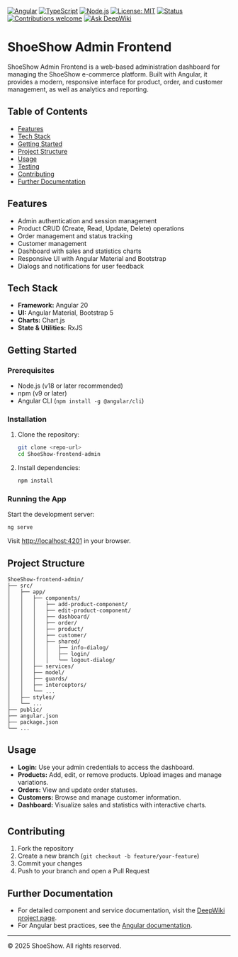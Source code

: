 [![Angular](https://img.shields.io/badge/Angular-20%2B-DD0031?logo=angular&logoColor=white&style=for-the-badge)](https://angular.dev/)
[![TypeScript](https://img.shields.io/badge/TypeScript-5.x-3178C6?logo=typescript&logoColor=white&style=for-the-badge)](https://www.typescriptlang.org/)
[![Node.js](https://img.shields.io/badge/Node.js-18%2B-339933?logo=node.js&logoColor=white&style=for-the-badge)](https://nodejs.org/)
[![License: MIT](https://img.shields.io/badge/License-MIT-yellow.svg?style=for-the-badge)](LICENSE)
[![Status](https://img.shields.io/badge/status-active-brightgreen?style=for-the-badge)](#)
[![Contributions welcome](https://img.shields.io/badge/contributions-welcome-orange?style=for-the-badge)](CONTRIBUTING.md)
[![Ask DeepWiki](https://deepwiki.com/badge.svg)](https://deepwiki.com/ahmedelbrmbaly/shoeshow-frontend-admin)

# ShoeShow Admin Frontend

ShoeShow Admin Frontend is a web-based administration dashboard for managing the ShoeShow e-commerce platform. Built with Angular, it provides a modern, responsive interface for product, order, and customer management, as well as analytics and reporting.

## Table of Contents
- [Features](#features)
- [Tech Stack](#tech-stack)
- [Getting Started](#getting-started)
- [Project Structure](#project-structure)
- [Usage](#usage)
- [Testing](#testing)
- [Contributing](#contributing)
- [Further Documentation](#further-documentation)

## Features
- Admin authentication and session management
- Product CRUD (Create, Read, Update, Delete) operations
- Order management and status tracking
- Customer management
- Dashboard with sales and statistics charts
- Responsive UI with Angular Material and Bootstrap
- Dialogs and notifications for user feedback

## Tech Stack
- **Framework:** Angular 20
- **UI:** Angular Material, Bootstrap 5
- **Charts:** Chart.js
- **State & Utilities:** RxJS


## Getting Started

### Prerequisites
- Node.js (v18 or later recommended)
- npm (v9 or later)
- Angular CLI (`npm install -g @angular/cli`)

### Installation
1. Clone the repository:
   ```bash
   git clone <repo-url>
   cd ShoeShow-frontend-admin
   ```
2. Install dependencies:
   ```bash
   npm install
   ```

### Running the App
Start the development server:
```bash
ng serve
```
Visit [http://localhost:4201](http://localhost:4200) in your browser.

## Project Structure
```
ShoeShow-frontend-admin/
├── src/
│   ├── app/
│   │   ├── components/
│   │   │   ├── add-product-component/
│   │   │   ├── edit-product-component/
│   │   │   ├── dashboard/
│   │   │   ├── order/
│   │   │   ├── product/
│   │   │   ├── customer/
│   │   │   ├── shared/
│   │   │   │   ├── info-dialog/
│   │   │   │   ├── login/
│   │   │   │   └── logout-dialog/
│   │   ├── services/
│   │   ├── model/
│   │   ├── guards/
│   │   ├── interceptors/
│   │   └── ...
│   ├── styles/
│   └── ...
├── public/
├── angular.json
├── package.json
└── ...
```

## Usage
- **Login:** Use your admin credentials to access the dashboard.
- **Products:** Add, edit, or remove products. Upload images and manage variations.
- **Orders:** View and update order statuses.
- **Customers:** Browse and manage customer information.
- **Dashboard:** Visualize sales and statistics with interactive charts.

#

## Contributing
1. Fork the repository
2. Create a new branch (`git checkout -b feature/your-feature`)
3. Commit your changes
4. Push to your branch and open a Pull Request

## Further Documentation
- For detailed component and service documentation, visit the [DeepWiki project page](https://deepwiki.com/ahmedelbrmbaly/shoeshow-frontend-admin).
- For Angular best practices, see the [Angular documentation](https://angular.io/docs).

---

© 2025 ShoeShow. All rights reserved.
